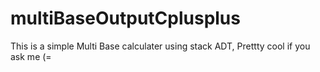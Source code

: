 # multiBaseOutputCplusplus
This is a simple Multi Base calculater using stack ADT, Prettty cool if you ask me (=
